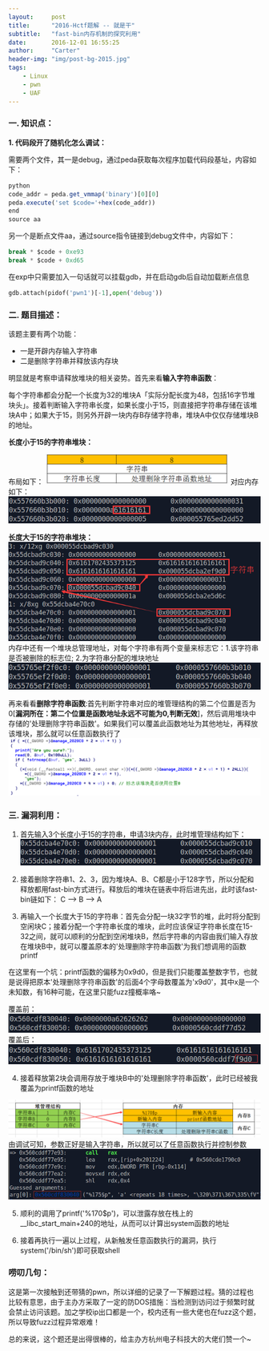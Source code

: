 ```yaml
---
layout:     post
title:      "2016-Hctf题解 -- 就是干"
subtitle:   "fast-bin内存机制的探究利用"
date:       2016-12-01 16:55:25
author:     "Carter"
header-img: "img/post-bg-2015.jpg"
tags:
    - Linux
    - pwn
    - UAF
---
```




### 一. 知识点：
**1. 代码段开了随机化怎么调试：**

需要两个文件，其一是debug，通过peda获取每次程序加载代码段基址，内容如下：

```javascript
python
code_addr = peda.get_vmmap('binary')[0][0]
peda.execute('set $code='+hex(code_addr))
end
source aa
```

另一个是断点文件aa，通过source指令链接到debug文件中，内容如下：

```python
break * $code + 0xe93
break * $code + 0xd65
```

在exp中只需要加入一句话就可以挂载gdb，并在启动gdb后自动加载断点信息

```python
gdb.attach(pidof('pwn1')[-1],open('debug'))
```

### 二. 题目描述：
该题主要有两个功能：

 - 一是开辟内存输入字符串
 - 二是删除字符串并释放该内存块

明显就是考察申请释放堆块的相关姿势。首先来看**输入字符串函数**：

每个字符串都会分配一个长度为32的堆块A「实际分配长度为48，包括16字节堆块头」。接着判断输入字符串长度，如果长度小于15，则直接把字符串存储在该堆块A中；如果大于15，则另外开辟一块内存B存储字符串，堆块A中仅仅存储堆块B的地址。

**长度小于15的字符串堆块：**

布局如下：
![图片](https://raw.githubusercontent.com/carterMgj/blog_img/master/2016-12-01-Hctf-jiushigan/10.png)
对应内存如下：
![图片](https://raw.githubusercontent.com/carterMgj/blog_img/master/2016-12-01-Hctf-jiushigan/1.png)

**长度大于15的字符串堆块：**
![图片](https://raw.githubusercontent.com/carterMgj/blog_img/master/2016-12-01-Hctf-jiushigan/2.png)
内存中还有一个堆块总管理地址，对每个字符串有两个变量来标志它：1.该字符串是否被删除的标志位; 2.为字符串分配的堆块地址
![图片](https://raw.githubusercontent.com/carterMgj/blog_img/master/2016-12-01-Hctf-jiushigan/3.png)

再来看看**删除字符串函数**:首先判断字符串对应的堆管理结构的第二个位置是否为0[**漏洞所在：第二个位置是函数地址永远不可能为0,判断无效**]，然后调用堆块中存储的'处理删除字符串函数'。如果我们可以覆盖此函数地址为其他地址，再释放该堆块，那么就可以任意函数执行了
![图片](https://raw.githubusercontent.com/carterMgj/blog_img/master/2016-12-01-Hctf-jiushigan/4.png)


### 三. 漏洞利用：

1. 首先输入3个长度小于15的字符串，申请3块内存，此时堆管理结构如下：
![图片](https://raw.githubusercontent.com/carterMgj/blog_img/master/2016-12-01-Hctf-jiushigan/5.png)


2. 接着删除字符串1、2、3，因为堆块A、B、C都是小于128字节，所以分配和释放都用fast-bin方式进行。释放后的堆块在链表中将后进先出，此时该fast-bin链如下：
C --> B --> A 

3. 再输入一个长度大于15的字符串：首先会分配一块32字节的堆，此时将分配到空闲块C；接着分配一个字符串长度的堆块，此时应该保证字符串长度在15-32之间，就可以顺利的分配到空闲堆块B，然后字符串的内容由我们输入存放在堆块B中，就可以覆盖原本的'处理删除字符串函数'为我们想调用的函数printf

在这里有一个坑：printf函数的偏移为0x9d0，但是我们只能覆盖整数字节，也就是说得把原本'处理删除字符串函数'的后面4个字母数覆盖为'x9d0'，其中x是一个未知数，有16种可能，在这里只能fuzz撞概率咯~

覆盖前：
![图片](https://raw.githubusercontent.com/carterMgj/blog_img/master/2016-12-01-Hctf-jiushigan/6.png)
覆盖后：
![图片](https://raw.githubusercontent.com/carterMgj/blog_img/master/2016-12-01-Hctf-jiushigan/7.png)

4. 接着释放第2块会调用存放于堆块B中的'处理删除字符串函数'，此时已经被我覆盖为printf函数的地址

![图片](https://raw.githubusercontent.com/carterMgj/blog_img/master/2016-12-01-Hctf-jiushigan/8.png)
由调试可知，参数正好是输入字符串，所以就可以了任意函数执行并控制参数
![图片](https://raw.githubusercontent.com/carterMgj/blog_img/master/2016-12-01-Hctf-jiushigan/9.png)

5. 顺利的调用了printf('%170$p')，可以泄露存放在栈上的__libc_start_main+240的地址，从而可以计算出system函数的地址

6. 接着再执行一遍以上过程，从新触发任意函数执行的漏洞，执行system('/bin/sh')即可获取shell

### 唠叨几句：
这是第一次接触到还带猜的pwn，所以详细的记录了一下解题过程。猜的过程也比较有意思，由于主办方采取了一定的防DOS措施：当检测到访问过于频繁时就会禁止访问该题。加之学校ip出口都是一个，校内还有一些大佬也在fuzz这个题，所以导致fuzz过程异常艰难！

总的来说，这个题还是出得很棒的，给主办方杭州电子科技大的大佬们赞一个~